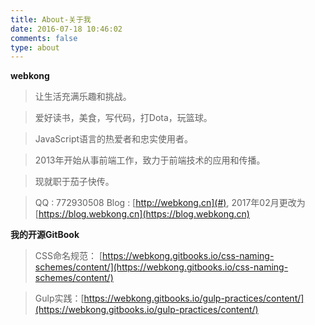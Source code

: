 ```yaml
---
title: About-关于我
date: 2016-07-18 10:46:02
comments: false
type: about
---
```

**webkong**

> 让生活充满乐趣和挑战。

> 爱好读书，美食，写代码，打Dota，玩篮球。

> JavaScript语言的热爱者和忠实使用者。

> 2013年开始从事前端工作，致力于前端技术的应用和传播。

> 现就职于茄子快传。



> QQ : 772930508
> Blog : [http://webkong.cn](#), 2017年02月更改为[https://blog.webkong.cn](https://blog.webkong.cn)

**我的开源GitBook**

> CSS命名规范： [https://webkong.gitbooks.io/css-naming-schemes/content/](https://webkong.gitbooks.io/css-naming-schemes/content/)

> Gulp实践：[https://webkong.gitbooks.io/gulp-practices/content/](https://webkong.gitbooks.io/gulp-practices/content/)

